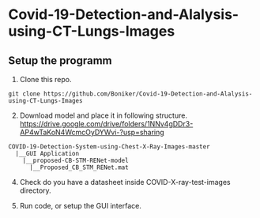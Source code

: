# Covid-19-Detection-and-Alalysis-using-CT-Lungs-Images

## Setup the programm

1. Clone this repo.

```git bash
git clone https://github.com/Boniker/Covid-19-Detection-and-Alalysis-using-CT-Lungs-Images
```

2. Download model and place it in following structure. https://drive.google.com/drive/folders/1NNv4gDDr3-AP4wTaKoN4WcmcOyDYWvi-?usp=sharing

```text
COVID-19-Detection-System-using-Chest-X-Ray-Images-master
  |__GUI Application
    |__proposed-CB-STM-RENet-model
      |__Proposed_CB_STM_RENet.mat
```

4. Check do you have a datasheet inside COVID-X-ray-test-images directory.

5. Run code, or setup the GUI interface.
